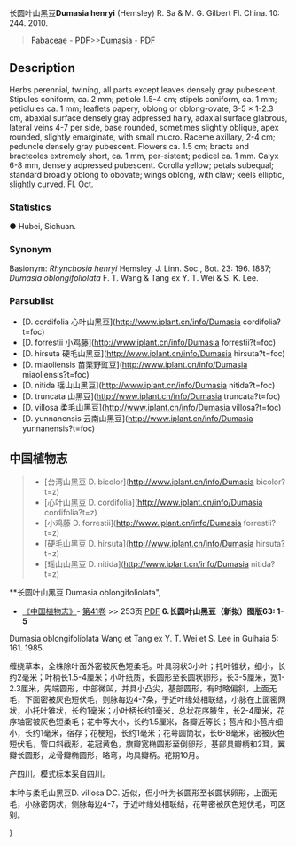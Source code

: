 长圆叶山黑豆**Dumasia henryi** (Hemsley) R. Sa & M. G. Gilbert Fl. China. 10: 244. 2010.

> [Fabaceae](http://www.iplant.cn/info/Fabaceae?t=foc) - [PDF](http://www.iplant.cn/foc/pdf/Fabaceae.pdf)>>[Dumasia](http://www.iplant.cn/info/Dumasia?t=foc) - [PDF](http://www.iplant.cn/foc/pdf/Dumasia.pdf)

## Description

Herbs perennial, twining, all parts except leaves densely gray pubescent. Stipules coniform, ca. 2 mm; petiole 1.5-4 cm; stipels coniform, ca. 1 mm; petiolules ca. 1 mm; leaflets papery, oblong or oblong-ovate, 3-5 × 1-2.3 cm, abaxial surface densely gray adpressed hairy, adaxial surface glabrous, lateral veins 4-7 per side, base rounded, sometimes slightly oblique, apex rounded, slightly emarginate, with small mucro. Raceme axillary, 2-4 cm; peduncle densely gray pubescent. Flowers ca. 1.5 cm; bracts and bracteoles extremely short, ca. 1 mm, per-sistent; pedicel ca. 1 mm. Calyx 6-8 mm, densely adpressed pubescent. Corolla yellow; petals subequal; standard broadly oblong to obovate; wings oblong, with claw; keels elliptic, slightly curved. Fl. Oct.

### Statistics
● Hubei, Sichuan.

### Synonym
Basionym: *Rhynchosia henryi* Hemsley, J. Linn. Soc., Bot. 23: 196. 1887; *Dumasia oblongifoliolata* F. T. Wang & Tang ex Y. T. Wei & S. K. Lee.

### Parsublist

* [D.  cordifolia  心叶山黑豆](http://www.iplant.cn/info/Dumasia cordifolia?t=foc)
* [D.  forrestii  小鸡藤](http://www.iplant.cn/info/Dumasia forrestii?t=foc)
* [D.  hirsuta  硬毛山黑豆](http://www.iplant.cn/info/Dumasia hirsuta?t=foc)
* [D.  miaoliensis  苗栗野豇豆](http://www.iplant.cn/info/Dumasia miaoliensis?t=foc)
* [D.  nitida  瑶山山黑豆](http://www.iplant.cn/info/Dumasia nitida?t=foc)
* [D.  truncata  山黑豆](http://www.iplant.cn/info/Dumasia truncata?t=foc)
* [D.  villosa  柔毛山黑豆](http://www.iplant.cn/info/Dumasia villosa?t=foc)
* [D.  yunnanensis  云南山黑豆](http://www.iplant.cn/info/Dumasia yunnanensis?t=foc)


## 中国植物志

> * [台湾山黑豆  D.  bicolor](http://www.iplant.cn/info/Dumasia bicolor?t=z)
> * [心叶山黑豆  D.  cordifolia](http://www.iplant.cn/info/Dumasia cordifolia?t=z)
> * [小鸡藤  D.  forrestii](http://www.iplant.cn/info/Dumasia forrestii?t=z)
> * [硬毛山黑豆  D.  hirsuta](http://www.iplant.cn/info/Dumasia hirsuta?t=z)
> * [瑶山山黑豆  D.  nitida](http://www.iplant.cn/info/Dumasia nitida?t=z)


**长圆叶山黑豆 Dumasia oblongifoliolata",


* [《中国植物志》](http://www.iplant.cn/frps)- [第41卷](http://www.iplant.cn/frps/vol/41) >> 253页 [PDF](http://www.iplant.cn/frps/pdf/41/253.pdf)
**6.长圆叶山黑豆（新拟）图版63: 1-5**

Dumasia oblongifoliolata Wang et Tang ex Y. T. Wei et S. Lee in Guihaia 5: 161. 1985.

缠绕草本，全株除叶面外密被灰色短柔毛。叶具羽状3小叶；托叶锥状，细小，长约2毫米；叶柄长1.5-4厘米；小叶纸质，长圆形至长圆状卵形，长3-5厘米，宽1-2.3厘米，先端圆形，中部微凹，并具小凸尖，基部圆形，有时略偏斜，上面无毛，下面密被灰色短伏毛，则脉每边4-7条，于近叶缘处相联结，小脉在上面密网状，小托叶锥状，长约1毫米；小叶柄长约1毫米．总状花序腋生，长2-4厘米，花序轴密被灰色短柔毛；花中等大小，长约1.5厘米，各瓣近等长；苞片和小苞片细小，长约1毫米，宿存；花梗短，长约1毫米；花萼圆筒状，长6-8毫米，密被灰色短伏毛，管口斜截形，花冠黄色，旗瓣宽椭圆形至倒卵形，基部具瓣柄和2耳，翼瓣长圆形，龙骨瓣椭圆形，略弯，均具瓣柄。花期10月。

产四川。模式标本采自四川。

本种与柔毛山黑豆D. villosa DC. 近似，但小叶为长圆形至长圆状卵形，上面无毛，小脉密网状，侧脉每边4-7，于近叶缘处相联结，花萼密被灰色短伏毛，可区别。

}